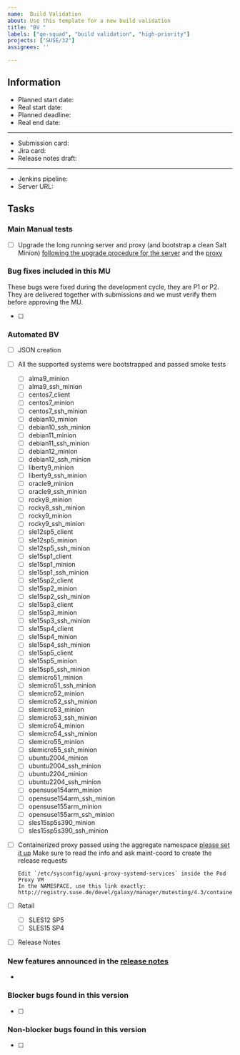 ```yaml
---
name:  Build Validation
about: Use this template for a new build validation
title: "BV "
labels: ["qe-squad", "build validation", "high-priority"]
projects: ["SUSE/32"]
assignees: ''

---
```


## Information

* Planned start date:
* Real start date:
* Planned deadline:
* Real end date:

---

* Submission card:
* Jira card:
* Release notes draft:

---

* Jenkins pipeline:
* Server URL:

## Tasks

### Main Manual tests

  - [ ] Upgrade the long running server and proxy (and bootstrap a clean Salt Minion) [following the upgrade procedure for the server](https://documentation.suse.com/external-tree/en-us/suma/4.3/en/suse-manager/installation-and-upgrade/upgrade-intro.html) and the [proxy](https://documentation.suse.com/external-tree/en-us/suma/4.3/en/suse-manager/installation-and-upgrade/proxy-y-z.html#_update_the_proxy_z)

### Bug fixes included in this MU

These bugs were fixed during the development cycle, they are P1 or P2.
They are delivered together with submissions and we must verify them before approving the MU.

- [ ]

### Automated BV

  - [ ] JSON creation
  - [ ] All the supported systems were bootstrapped and passed smoke tests
    - [ ] alma9_minion
    - [ ] alma9_ssh_minion
    - [ ] centos7_client
    - [ ] centos7_minion
    - [ ] centos7_ssh_minion
    - [ ] debian10_minion
    - [ ] debian10_ssh_minion
    - [ ] debian11_minion
    - [ ] debian11_ssh_minion
    - [ ] debian12_minion
    - [ ] debian12_ssh_minion
    - [ ] liberty9_minion
    - [ ] liberty9_ssh_minion
    - [ ] oracle9_minion
    - [ ] oracle9_ssh_minion
    - [ ] rocky8_minion
    - [ ] rocky8_ssh_minion
    - [ ] rocky9_minion
    - [ ] rocky9_ssh_minion
    - [ ] sle12sp5_client
    - [ ] sle12sp5_minion
    - [ ] sle12sp5_ssh_minion
    - [ ] sle15sp1_client
    - [ ] sle15sp1_minion
    - [ ] sle15sp1_ssh_minion
    - [ ] sle15sp2_client
    - [ ] sle15sp2_minion
    - [ ] sle15sp2_ssh_minion
    - [ ] sle15sp3_client
    - [ ] sle15sp3_minion
    - [ ] sle15sp3_ssh_minion
    - [ ] sle15sp4_client
    - [ ] sle15sp4_minion
    - [ ] sle15sp4_ssh_minion
    - [ ] sle15sp5_client
    - [ ] sle15sp5_minion
    - [ ] sle15sp5_ssh_minion
    - [ ] slemicro51_minion
    - [ ] slemicro51_ssh_minion
    - [ ] slemicro52_minion
    - [ ] slemicro52_ssh_minion
    - [ ] slemicro53_minion
    - [ ] slemicro53_ssh_minion
    - [ ] slemicro54_minion
    - [ ] slemicro54_ssh_minion
    - [ ] slemicro55_minion
    - [ ] slemicro55_ssh_minion
    - [ ] ubuntu2004_minion
    - [ ] ubuntu2004_ssh_minion
    - [ ] ubuntu2204_minion
    - [ ] ubuntu2204_ssh_minion
    - [ ] opensuse154arm_minion
    - [ ] opensuse154arm_ssh_minion
    - [ ] opensuse155arm_minion
    - [ ] opensuse155arm_ssh_minion
    - [ ] sles15sp5s390_minion
    - [ ] sles15sp5s390_ssh_minion
  - [ ] Containerized proxy passed using the aggregate namespace [please set it up](https://confluence.suse.com/display/SUSEMANAGER/MI+process+for+Containerized+components#MIprocessforContainerizedcomponents-Finalcurrentsolution)
    Make sure to read the info and ask maint-coord to create the release requests

    ```
    Edit `/etc/sysconfig/uyuni-proxy-systemd-services` inside the Pod Proxy VM
    In the NAMESPACE, use this link exactly:
    http://registry.suse.de/devel/galaxy/manager/mutesting/4.3/containers/suse/manager/4.3/
    ```
  - [ ] Retail
    - [ ] SLES12 SP5
    - [ ] SLES15 SP4
  - [ ] Release Notes

### New features announced in the [release notes]()

-

### Blocker bugs found in this version

- [ ]

### Non-blocker bugs found in this version

- [ ]
